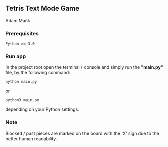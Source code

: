 ## Tetris Text Mode Game
Adam Mańk

### Prerequisites
    Python >= 3.0

### Run app
In the project root open the terminal / console and simply run the  **"main.py"** file, by the following command:

    python main.py

or 

    python3 main.py

depending on your Python settings.

### Note
Blocked / past pieces are marked on the board with the 'X' sign due to the better human readability.